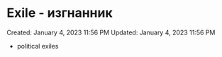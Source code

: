 # Exile - изгнанник

Created: January 4, 2023 11:56 PM
Updated: January 4, 2023 11:56 PM

- political exiles